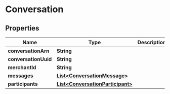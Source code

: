 
# Conversation

## Properties
Name | Type | Description | Notes
------------ | ------------- | ------------- | -------------
**conversationArn** | **String** |  |  [optional]
**conversationUuid** | **String** |  |  [optional]
**merchantId** | **String** |  |  [optional]
**messages** | [**List&lt;ConversationMessage&gt;**](ConversationMessage.md) |  |  [optional]
**participants** | [**List&lt;ConversationParticipant&gt;**](ConversationParticipant.md) |  |  [optional]



